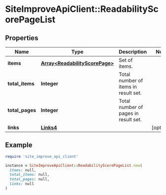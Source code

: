# SiteImproveApiClient::ReadabilityScorePageList

## Properties

| Name | Type | Description | Notes |
| ---- | ---- | ----------- | ----- |
| **items** | [**Array&lt;ReadabilityScorePage&gt;**](ReadabilityScorePage.md) | Set of items. |  |
| **total_items** | **Integer** | Total number of items in result set. |  |
| **total_pages** | **Integer** | Total number of pages in result set. |  |
| **links** | [**Links4**](Links4.md) |  | [optional] |

## Example

```ruby
require 'site_improve_api_client'

instance = SiteImproveApiClient::ReadabilityScorePageList.new(
  items: null,
  total_items: null,
  total_pages: null,
  links: null
)
```

